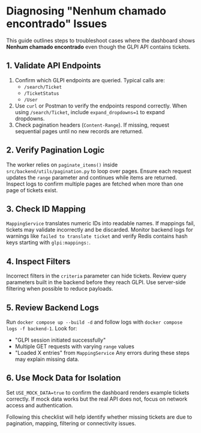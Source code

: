 # Diagnosing "Nenhum chamado encontrado" Issues

This guide outlines steps to troubleshoot cases where the dashboard shows **Nenhum chamado encontrado** even though the GLPI API contains tickets.

## 1. Validate API Endpoints
1. Confirm which GLPI endpoints are queried. Typical calls are:
   - `/search/Ticket`
   - `/TicketStatus`
   - `/User`
2. Use `curl` or Postman to verify the endpoints respond correctly. When using `/search/Ticket`, include `expand_dropdowns=1` to expand dropdowns.
3. Check pagination headers (`Content-Range`). If missing, request sequential pages until no new records are returned.

## 2. Verify Pagination Logic
The worker relies on `paginate_items()` inside `src/backend/utils/pagination.py` to loop over pages. Ensure each request updates the `range` parameter and continues while items are returned. Inspect logs to confirm multiple pages are fetched when more than one page of tickets exist.

## 3. Check ID Mapping
`MappingService` translates numeric IDs into readable names. If mappings fail, tickets may validate incorrectly and be discarded. Monitor backend logs for warnings like `failed to translate ticket` and verify Redis contains hash keys starting with `glpi:mappings:`.

## 4. Inspect Filters
Incorrect filters in the `criteria` parameter can hide tickets. Review query parameters built in the backend before they reach GLPI. Use server-side filtering when possible to reduce payloads.

## 5. Review Backend Logs
Run `docker compose up --build -d` and follow logs with `docker compose logs -f backend-1`. Look for:
- "GLPI session initiated successfully"
- Multiple GET requests with varying `range` values
- "Loaded X entries" from `MappingService`
Any errors during these steps may explain missing data.

## 6. Use Mock Data for Isolation
Set `USE_MOCK_DATA=true` to confirm the dashboard renders example tickets correctly. If mock data works but the real API does not, focus on network access and authentication.

Following this checklist will help identify whether missing tickets are due to pagination, mapping, filtering or connectivity issues.

